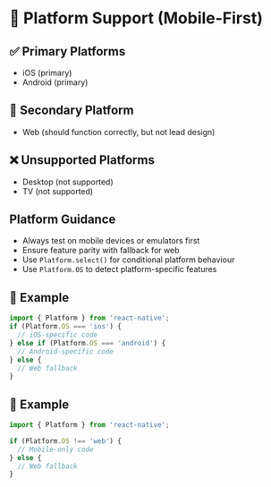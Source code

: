 # 📱 Platform Support (Mobile-First)

## ✅ Primary Platforms
- iOS (primary)
- Android (primary)

## 🧩 Secondary Platform
- Web (should function correctly, but not lead design)

## ❌ Unsupported Platforms
- Desktop (not supported)
- TV (not supported)

## Platform Guidance
- Always test on mobile devices or emulators first
- Ensure feature parity with fallback for web
- Use `Platform.select()` for conditional platform behaviour
- Use `Platform.OS` to detect platform-specific features

## 📌 Example
```ts
import { Platform } from 'react-native';  
if (Platform.OS === 'ios') {
  // iOS-specific code
} else if (Platform.OS === 'android') {
  // Android-specific code
} else {
  // Web fallback
}
```


## 📌 Example
```ts
import { Platform } from 'react-native';

if (Platform.OS !== 'web') {
  // Mobile-only code
} else {
  // Web fallback
}
```
